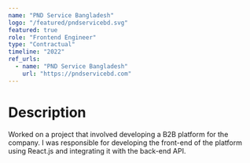 ```yaml
---
name: "PND Service Bangladesh"
logo: "/featured/pndservicebd.svg"
featured: true
role: "Frontend Engineer"
type: "Contractual"
timeline: "2022"
ref_urls:
  - name: "PND Service Bangladesh"
    url: "https://pndservicebd.com"
---
```


# Description

Worked on a project that involved developing a B2B platform for the company. I was responsible for developing the front-end of the platform using React.js and integrating it with the back-end API.
